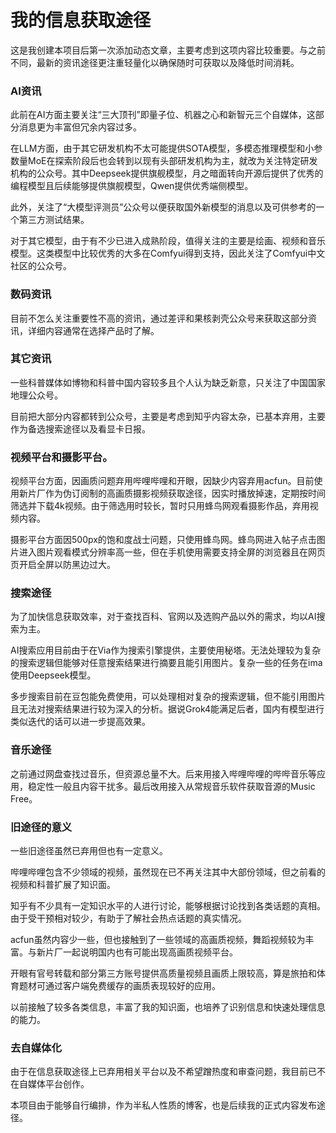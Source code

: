 # 我的信息获取途径

这是我创建本项目后第一次添加动态文章，主要考虑到这项内容比较重要。与之前不同，最新的资讯途径更注重轻量化以确保随时可获取以及降低时间消耗。

### AI资讯

此前在AI方面主要关注“三大顶刊”即量子位、机器之心和新智元三个自媒体，这部分消息更为丰富但冗余内容过多。

在LLM方面，由于其它研发机构不太可能提供SOTA模型，多模态推理模型和小参数量MoE在探索阶段后也会转到以现有头部研发机构为主，就改为关注特定研发机构的公众号。其中Deepseek提供旗舰模型，月之暗面转向开源后提供了优秀的编程模型且后续能够提供旗舰模型，Qwen提供优秀端侧模型。

此外，关注了“大模型评测员”公众号以便获取国外新模型的消息以及可供参考的一个第三方测试结果。

对于其它模型，由于有不少已进入成熟阶段，值得关注的主要是绘画、视频和音乐模型。这类模型中比较优秀的大多在Comfyui得到支持，因此关注了Comfyui中文社区的公众号。

### 数码资讯

目前不怎么关注重要性不高的资讯，通过差评和果核剥壳公众号来获取这部分资讯，详细内容通常在选择产品时了解。

### 其它资讯

一些科普媒体如博物和科普中国内容较多且个人认为缺乏新意，只关注了中国国家地理公众号。

目前把大部分内容都转到公众号，主要是考虑到知乎内容太杂，已基本弃用，主要作为备选搜索途径以及看显卡日报。

### 视频平台和摄影平台。

视频平台方面，因画质问题弃用哔哩哔哩和开眼，因缺少内容弃用acfun。目前使用新片厂作为伪订阅制的高画质摄影视频获取途径，因实时播放掉速，定期按时间筛选并下载4k视频。由于筛选用时较长，暂时只用蜂鸟网观看摄影作品，弃用视频内容。

摄影平台方面因500px的饱和度战士问题，只使用蜂鸟网。蜂鸟网进入帖子点击图片进入图片观看模式分辨率高一些，但在手机使用需要支持全屏的浏览器且在网页页开启全屏以防黑边过大。

### 搜索途径

为了加快信息获取效率，对于查找百科、官网以及选购产品以外的需求，均以AI搜索为主。

AI搜索应用目前由于在Via作为搜索引擎提供，主要使用秘塔。无法处理较为复杂的搜索逻辑但能够对任意搜索结果进行摘要且能引用图片。复杂一些的任务在ima使用Deepseek模型。

多步搜索目前在豆包能免费使用，可以处理相对复杂的搜索逻辑，但不能引用图片且无法对搜索结果进行较为深入的分析。据说Grok4能满足后者，国内有模型进行类似迭代的话可以进一步提高效果。

### 音乐途径

之前通过网盘查找过音乐，但资源总量不大。后来用接入哔哩哔哩的哔哔音乐等应用，稳定性一般且内容干扰多。最后改用接入从常规音乐软件获取音源的Music Free。

### 旧途径的意义

一些旧途径虽然已弃用但也有一定意义。

哔哩哔哩包含不少领域的视频，虽然现在已不再关注其中大部份领域，但之前看的视频和科普扩展了知识面。

知乎有不少具有一定知识水平的人进行讨论，能够根据讨论找到各类话题的真相。由于受干预相对较少，有助于了解社会热点话题的真实情况。

acfun虽然内容少一些，但也接触到了一些领域的高画质视频，舞蹈视频较为丰富。与新片厂一起说明国内也有可能出现高画质视频平台。

开眼有官号转载和部分第三方账号提供高质量视频且画质上限较高，算是旅拍和体育题材可通过客户端免费缓存的画质表现较好的应用。

以前接触了较多各类信息，丰富了我的知识面，也培养了识别信息和快速处理信息的能力。

### 去自媒体化

由于在信息获取途径上已弃用相关平台以及不希望蹭热度和审查问题，我目前已不在自媒体平台创作。

本项目由于能够自行编排，作为半私人性质的博客，也是后续我的正式内容发布途径。
